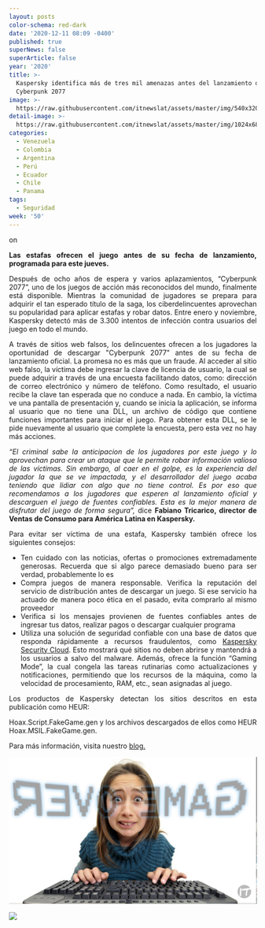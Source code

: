 ```yaml
---
layout: posts
color-schema: red-dark
date: '2020-12-11 08:09 -0400'
published: true
superNews: false
superArticle: false
year: '2020'
title: >-
  Kaspersky identifica más de tres mil amenazas antes del lanzamiento de
  Cyberpunk 2077
image: >-
  https://raw.githubusercontent.com/itnewslat/assets/master/img/540x320/Cibergames-p.jpg
detail-image: >-
  https://raw.githubusercontent.com/itnewslat/assets/master/img/1024x680/Cibergames-g.jpg
categories:
  - Venezuela
  - Colombia
  - Argentina
  - Perú
  - Ecuador
  - Chile
  - Panama
tags:
  - Seguridad
week: '50'
---
```

on<p style="text-align: justify;"><strong>Las estafas ofrecen el juego antes de su fecha de lanzamiento, programada para este jueves. </strong></p>
<p style="text-align: justify;">Después de ocho años de espera y varios aplazamientos, “Cyberpunk 2077”, uno de los juegos de acción más reconocidos del mundo, finalmente está disponible. Mientras la comunidad de jugadores se prepara para adquirir el tan esperado título de la saga, los ciberdelincuentes aprovechan su popularidad para aplicar estafas y robar datos. Entre enero y noviembre, Kaspersky detectó más de 3.300 intentos de infección contra usuarios del juego en todo el mundo.</p>
<p style="text-align: justify;">A través de sitios web falsos, los delincuentes ofrecen a los jugadores la oportunidad de descargar "Cyberpunk 2077" antes de su fecha de lanzamiento oficial. La promesa no es más que un fraude. Al acceder al sitio web falso, la víctima debe ingresar la clave de licencia de usuario, la cual se puede adquirir a través de una encuesta facilitando datos, como: dirección de correo electrónico y número de teléfono. Como resultado, el usuario recibe la clave tan esperada que no conduce a nada. En cambio, la víctima ve una pantalla de presentación y, cuando se inicia la aplicación, se informa al usuario que no tiene una DLL, un archivo de código que contiene funciones importantes para iniciar el juego. Para obtener esta DLL, se le pide nuevamente al usuario que complete la encuesta, pero esta vez no hay más acciones.</p>
<p style="text-align: justify;"><em>“El criminal sabe la anticipacion de los jugadores por este juego y lo aprovechan para crear un ataque que le permite robar información valiosa de las víctimas. Sin embargo, al caer en el golpe, es la experiencia del jugador la que se ve impactada, y el desarrollador del juego acaba teniendo que lidiar con algo que no tiene control. Es por eso que recomendamos a los jugadores que esperen al lanzamiento oficial y descarguen el juego de fuentes confiables. Esta es la mejor manera de disfrutar del juego de forma segura”,</em> dice <strong>Fabiano Tricarico, director de Ventas de Consumo para América Latina en Kaspersky.</strong></p>
<p style="text-align: justify;">Para evitar ser víctima de una estafa, Kaspersky también ofrece los siguientes consejos:</p>

<ul style="list-style-type: disc; text-align: justify;">
	<li>Ten cuidado con las noticias, ofertas o promociones extremadamente generosas. Recuerda que si algo parece demasiado bueno para ser verdad, probablemente lo es</li>
	<li>Compra juegos de manera responsable. Verifica la reputación del servicio de distribución antes de descargar un juego. Si ese servicio ha actuado de manera poco ética en el pasado, evita comprarlo al mismo proveedor</li>
	<li>Verifica si los mensajes provienen de fuentes confiables antes de ingresar tus datos, realizar pagos o descargar cualquier programa</li>
	<li>Utiliza una solución de seguridad confiable con una base de datos que responda rápidamente a recursos fraudulentos, como <a href="http://latam.kaspersky.com/security-cloud">Kaspersky Security Cloud</a>. Esto mostrará qué sitios no deben abrirse y mantendrá a los usuarios a salvo del malware. Además, ofrece la función “Gaming Mode”, la cual congela las tareas rutinarias como actualizaciones y notificaciones, permitiendo que los recursos de la máquina, como la velocidad de procesamiento, RAM, etc., sean asignadas al juego.</li>
</ul>
<p style="text-align: justify;">Los productos de Kaspersky detectan los sitios descritos en esta publicación como HEUR:</p>
<p style="text-align: justify;">Hoax.Script.FakeGame.gen  y los archivos descargados de ellos como HEUR Hoax.MSIL.FakeGame.gen.</p>
<p style="text-align: justify;">Para más información, visita nuestro <a href="http://latam.kaspersky.com/blog">blog.</a></p>

![](https://raw.githubusercontent.com/itnewslat/assets/master/img/540x320/Cibergames-p.jpg)


<img src="https://tracker.metricool.com/c3po.jpg?hash=56f88a41e39ab42c063cc51676587a04"/>